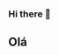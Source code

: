 ### Hi there 👋
## Olá

<!--
**RayanePereira/RayanePereira** is a ✨ _special_ ✨ repository because its `README.md` (this file) appears on your GitHub profile.

Here 

- 🔭 I’m currently working on ..
- 🌱 I’m currently learning ...
- 👯 I’m looking to collaborate on ...
- 🤔 I’m looking for help with ...
- 💬 Ask me about ...
- 📫 How to reach me: ...
- 😄 Pronouns: ...
- ⚡ Fun fact: .
-->
